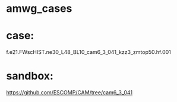 # amwg_cases

# case: 
f.e21.FWscHIST.ne30_L48_BL10_cam6_3_041_kzz3_zmtop50.hf.001

# sandbox:  
https://github.com/ESCOMP/CAM/tree/cam6_3_041